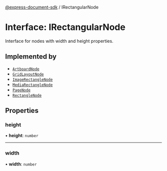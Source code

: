 [@express-document-sdk](../overview.md) / IRectangularNode
# Interface: IRectangularNode
Interface for nodes with width and height properties.

## Implemented by

-   [`ArtboardNode`](../classes/ArtboardNode.md)
-   [`GridLayoutNode`](../classes/GridLayoutNode.md)
-   [`ImageRectangleNode`](../classes/ImageRectangleNode.md)
-   [`MediaRectangleNode`](../classes/MediaRectangleNode.md)
-   [`PageNode`](../classes/PageNode.md)
-   [`RectangleNode`](../classes/RectangleNode.md)

## Properties

### height

• **height**: `number`

---

### width

• **width**: `number`
